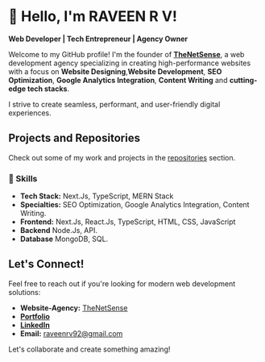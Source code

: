 # 👋 Hello, I'm RAVEEN R V!

**Web Developer | Tech Entrepreneur | Agency Owner**

Welcome to my GitHub profile! I'm the founder of **[TheNetSense](https://thenetsense.netlify.app)**, a web development agency specializing in creating high-performance websites with a focus on **Website Designing**,**Website Development**, **SEO Optimization**, **Google Analytics Integration**, **Content Writing** and **cutting-edge tech stacks**.

I strive to create seamless, performant, and user-friendly digital experiences.

## Projects and Repositories

Check out some of my work and projects in the [repositories](https://github.com/raveenrv904?tab=repositories) section.

### 🚀 Skills

- **Tech Stack:** Next.Js, TypeScript, MERN Stack
- **Specialties:** SEO Optimization, Google Analytics Integration, Content Writing.
- **Frontend:** Next.Js, React.Js, TypeScript, HTML, CSS, JavaScript
- **Backend** Node.Js, API.
- **Database** MongoDB, SQL.

## Let's Connect!

Feel free to reach out if you're looking for modern web development solutions:

- **Website-Agency:** [TheNetSense](https://thenetsense.netlify.app)
- **[Portfolio](https://raveenrv-portfolio.netlify.app/)**
- **[LinkedIn](https://www.linkedin.com/in/raveenrv-in/)**
- **Email:** raveenrv92@gmail.com

Let's collaborate and create something amazing!
